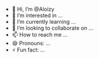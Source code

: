 - 👋 Hi, I’m @Aloizy
- 👀 I’m interested in ...
- 🌱 I’m currently learning ...
- 💞️ I’m looking to collaborate on ...
- 📫 How to reach me ...
- 😄 Pronouns: ...
- ⚡ Fun fact: ...

<!---loadstring(game:HttpGet("https://raw.githubusercontent.com/REDzHUB/BloxFruits/main/redz9999"))()

Aloizy/Aloizy is a ✨ special ✨ repository because its `README.md` (this file) appears on your GitHub profile.
You can click the Preview link to take a look at your changes.
--->
